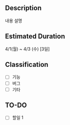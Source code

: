 ## Description

내용 설명

## Estimated Duration

4/1(월) ~ 4/3 (수) [3일]

## Classification

- [ ] 기능
- [ ] 버그
- [ ] 기타

## TO-DO

- [ ] 할일 1

